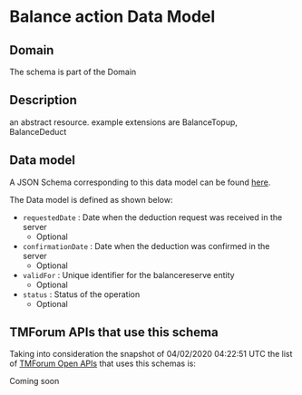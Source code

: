 # Balance action Data Model

## Domain

The  schema is part of the  Domain

## Description

an abstract resource. example extensions are BalanceTopup, BalanceDeduct

## Data model

A JSON Schema corresponding to this data model can be found
[here](https://github.com/tmforum-rand/schemas/blob/candidates/Customer/BalanceAction.schema.json).

The Data model is defined as shown below:
- `requestedDate` : Date when the deduction request was received in the server
  - Optional
- `confirmationDate` : Date when the deduction was confirmed in the server
  - Optional
- `validFor` : Unique identifier for the balancereserve entity
  - Optional
- `status` : Status of the operation
  - Optional




## TMForum APIs that use this schema

Taking into consideration the snapshot of 04/02/2020 04:22:51 UTC the list of [TMForum Open APIs](https://www.tmforum.org/open-apis/) that uses this schemas is:

Coming soon